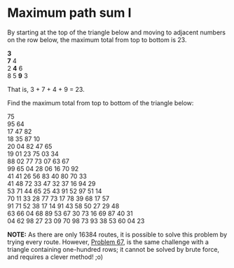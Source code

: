 # Maximum path sum I
<p>By starting at the top of the triangle below and moving to adjacent numbers on the row below, the maximum total from top to bottom is 23.</p>
<p class="monospace center"><span class="red"><b>3</b></span><br /><span class="red"><b>7</b></span> 4<br />
2 <span class="red"><b>4</b></span> 6<br />
8 5 <span class="red"><b>9</b></span> 3</p>
<p>That is, 3 + 7 + 4 + 9 = 23.</p>
<p>Find the maximum total from top to bottom of the triangle below:</p>
<p class="monospace center">75<br />
95 64<br />
17 47 82<br />
18 35 87 10<br />
20 04 82 47 65<br />
19 01 23 75 03 34<br />
88 02 77 73 07 63 67<br />
99 65 04 28 06 16 70 92<br />
41 41 26 56 83 40 80 70 33<br />
41 48 72 33 47 32 37 16 94 29<br />
53 71 44 65 25 43 91 52 97 51 14<br />
70 11 33 28 77 73 17 78 39 68 17 57<br />
91 71 52 38 17 14 91 43 58 50 27 29 48<br />
63 66 04 68 89 53 67 30 73 16 69 87 40 31<br />
04 62 98 27 23 09 70 98 73 93 38 53 60 04 23</p>
<p class="note"><b>NOTE:</b> As there are only 16384 routes, it is possible to solve this problem by trying every route. However, <a href="problem=67">Problem 67</a>, is the same challenge with a triangle containing one-hundred rows; it cannot be solved by brute force, and requires a clever method! ;o)</p>
